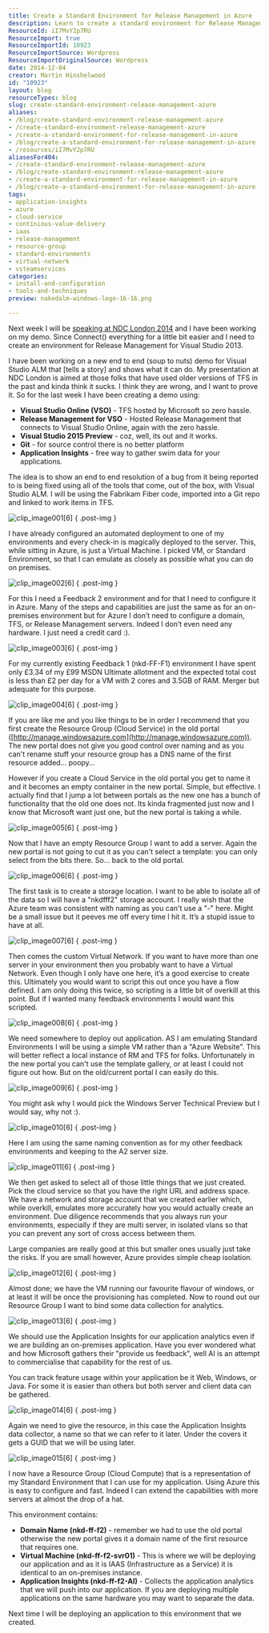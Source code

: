 ```yaml
---
title: Create a Standard Environment for Release Management in Azure
description: Learn to create a standard environment for Release Management in Azure with Visual Studio. Streamline your deployment process and enhance your workflow!
ResourceId: iI7MvY2p7RU
ResourceImport: true
ResourceImportId: 10923
ResourceImportSource: Wordpress
ResourceImportOriginalSource: Wordpress
date: 2014-12-04
creator: Martin Hinshelwood
id: "10923"
layout: blog
resourceTypes: blog
slug: create-standard-environment-release-management-azure
aliases:
- /blog/create-standard-environment-release-management-azure
- /create-standard-environment-release-management-azure
- /create-a-standard-environment-for-release-management-in-azure
- /blog/create-a-standard-environment-for-release-management-in-azure
- /resources/iI7MvY2p7RU
aliasesFor404:
- /create-standard-environment-release-management-azure
- /blog/create-standard-environment-release-management-azure
- /create-a-standard-environment-for-release-management-in-azure
- /blog/create-a-standard-environment-for-release-management-in-azure
tags:
- application-insights
- azure
- cloud-service
- continious-value-delivery
- iaas
- release-management
- resource-group
- standard-environments
- virtual-network
- vsteamservices
categories:
- install-and-configuration
- tools-and-techniques
preview: nakedalm-windows-logo-16-16.png

---
```

Next week I will be [speaking at NDC London 2014](http://nkdagility.com/ndc-london-second-look-team-foundation-server-vso/) and I have been working on my demo. Since Connect() everything for a little bit easier and I need to create an environment for Release Management for Visual Studio 2013.

I have been working on a new end to end (soup to nuts) demo for Visual Studio ALM that \[tells a story\] and shows what it can do. My presentation at NDC London is aimed at those folks that have used older versions of TFS in the past and kinda think it sucks. I think they are wrong, and I want to prove it. So for the last week I have been creating a demo using:

- **Visual Studio Online (VSO)** - TFS hosted by Microsoft so zero hassle.
- **Release Management for VSO** - Hosted Release Management that connects to Visual Studio Online, again with the zero hassle.
- **Visual Studio 2015 Preview** - coz, well, its out and it works.
- **Git** \- for source control there is no better platform
- **Application Insights** - free way to gather swim data for your applications.

The idea is to show an end to end resolution of a bug from it being reported to is being fixed using all of the tools that come, out of the box, with Visual Studio ALM. I will be using the Fabrikam Fiber code, imported into a Git repo and linked to work items in TFS.

![clip_image001[6]](images/clip_image0016-1-1.png "clip_image001[6]")
{ .post-img }

I have already configured an automated deployment to one of my environments and every check-in is magically deployed to the server. This, while sitting in Azure, is just a Virtual Machine. I picked VM, or Standard Environment, so that I can emulate as closely as possible what you can do on premises.

![clip_image002[6]](images/clip_image0026-2-2.png "clip_image002[6]")
{ .post-img }

For this I need a Feedback 2 environment and for that I need to configure it in Azure. Many of the steps and capabilities are just the same as for an on-premises environment but for Azure I don’t need to configure a domain, TFS, or Release Management servers. Indeed I don’t even need any hardware. I just need a credit card :).

![clip_image003[6]](images/clip_image0036-3-3.png "clip_image003[6]")
{ .post-img }

For my currently existing Feedback 1 (nkd-FF-F1) environment I have spent only £3.34 of my £99 MSDN Ultimate allotment and the expected total cost is less than £2 per day for a VM with 2 cores and 3.5GB of RAM. Merger but adequate for this purpose.

![clip_image004[6]](images/clip_image0046-4-4.png "clip_image004[6]")
{ .post-img }

If you are like me and you like things to be in order I recommend that you first create the Resource Group (Cloud Service) in the old portal ([http://manage.windowsazure.com](http://manage.windowsazure.com)). The new portal does not give you good control over naming and as you can't rename stuff your resource group has a DNS name of the first resource added… poopy…

However if you create a Cloud Service in the old portal you get to name it and it becomes an empty container in the new portal. Simple, but effective. I actually find that I jump a lot between portals as the new one has a bunch of functionality that the old one does not. Its kinda fragmented just now and I know that Microsoft want just one, but the new portal is taking a while.

![clip_image005[6]](images/clip_image0056-5-5.png "clip_image005[6]")
{ .post-img }

Now that I have an empty Resource Group I want to add a server. Again the new portal is not going to cut it as you can't select a template: you can only select from the bits there. So… back to the old portal.

![clip_image006[6]](images/clip_image0066-6-6.png "clip_image006[6]")
{ .post-img }

The first task is to create a storage location. I want to be able to isolate all of the data so I will have a "nkdfff2" storage account. I really wish that the Azure team was consistent with naming as you can't use a "-" here. Might be a small issue but it peeves me off every time I hit it. It’s a stupid issue to have at all.

![clip_image007[6]](images/clip_image0076-7-7.png "clip_image007[6]")
{ .post-img }

Then comes the custom Virtual Network. If you want to have more than one server in your environment then you probably want to have a Virtual Network. Even though I only have one here, it’s a good exercise to create this. Ultimately you would want to script this out once you have a flow defined. I am only doing this twice, so scripting is a little bit of overkill at this point. But if I wanted many feedback environments I would want this scripted.

![clip_image008[6]](images/clip_image0086-8-8.png "clip_image008[6]")
{ .post-img }

We need somewhere to deploy out application. AS I am emulating Standard Environments I will be using a simple VM rather than a "Azure Website". This will better reflect a local instance of RM and TFS for folks. Unfortunately in the new portal you can't use the template gallery, or at least I could not figure out how. But on the old/current portal I can easily do this.

![clip_image009[6]](images/clip_image0096-9-9.png "clip_image009[6]")
{ .post-img }

You might ask why I would pick the Windows Server Technical Preview but I would say, why not :).

![clip_image010[6]](images/clip_image0106-10-10.png "clip_image010[6]")
{ .post-img }

Here I am using the same naming convention as for my other feedback environments and keeping to the A2 server size.

![clip_image011[6]](images/clip_image0116-11-11.png "clip_image011[6]")
{ .post-img }

We then get asked to select all of those little things that we just created. Pick the cloud service so that you have the right URL and address space. We have a network and storage account that we created earlier which, while overkill, emulates more accurately how you would actually create an environment. Due diligence recommends that you always run your environments, especially if they are multi server, in isolated vlans so that you can prevent any sort of cross access between them.

Large companies are really good at this but smaller ones usually just take the risks. If you are small however, Azure provides simple cheap isolation.

![clip_image012[6]](images/clip_image0126-12-12.png "clip_image012[6]")
{ .post-img }

Almost done; we have the VM running our favourite flavour of windows, or at least it will be once the provisioning has completed. Now to round out our Resource Group I want to bind some data collection for analytics.

![clip_image013[6]](images/clip_image0136-13-13.png "clip_image013[6]")
{ .post-img }

We should use the Application Insights for our application analytics even if we are building an on-premises application. Have you ever wondered what and how Microsoft gathers their "provide us feedback", well AI is an attempt to commercialise that capability for the rest of us.

You can track feature usage within your application be it Web, Windows, or Java. For some it is easier than others but both server and client data can be gathered.

![clip_image014[6]](images/clip_image0146-14-14.png "clip_image014[6]")
{ .post-img }

Again we need to give the resource, in this case the Application Insights data collector, a name so that we can refer to it later. Under the covers it gets a GUID that we will be using later.

![clip_image015[6]](images/clip_image0156-15-15.png "clip_image015[6]")
{ .post-img }

I now have a Resource Group (Cloud Compute) that is a representation of my Standard Environment that I can use for my application. Using Azure this is easy to configure and fast. Indeed I can extend the capabilities with more servers at almost the drop of a hat.

This environment contains:

- **Domain Name (nkd-ff-f2)** - remember we had to use the old portal otherwise the new portal gives it a domain name of the first resource that requires one.
- **Virtual Machine (nkd-ff-f2-svr01)** - This is where we will be deploying our application and as it is IAAS (Infrastructure as a Service) it is identical to an on-premises instance.
- **Application Insights (nkd-ff-f2-AI)** - Collects the application analytics that we will push into our application. If you are deploying multiple applications on the same hardware you may want to separate the data.

Next time I will be deploying an application to this environment that we created.
